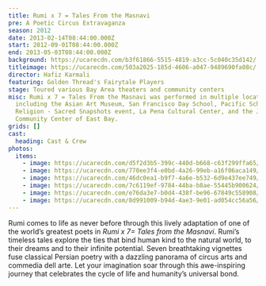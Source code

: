```yaml
---
title: Rumi x 7 = Tales From the Masnavi
pre: A Poetic Circus Extravaganza
season: 2012
date: 2013-02-14T08:44:00.000Z
start: 2012-09-01T08:44:00.000Z
end: 2013-05-03T08:44:00.000Z
background: https://ucarecdn.com/b3f61866-5515-4819-a3cc-5c040c35d142/
titleimage: https://ucarecdn.com/503a2025-185d-4606-a047-9489690fa08c/
director: Hafiz Karmali
featuring: Golden Thread's Fairytale Players
stage: Toured various Bay Area theaters and community centers
misc: Rumi x 7 = Tales From the Masnavi was performed in multiple locations,
  including the Asian Art Museum, San Francisco Day School, Pacific School of
  Religion - Sacred Snapshots event, La Pena Cultural Center, and the Jewish
  Community Center of East Bay.
grids: []
cast:
  heading: Cast & Crew
photos:
  items:
    - image: https://ucarecdn.com/d5f2d3b5-399c-440d-b668-c63f299ffa65/
    - image: https://ucarecdn.com/770ee3f4-e0bd-4a26-99eb-a16f06aca149/
    - image: https://ucarecdn.com/46dc0ea1-b9f7-4a6e-b532-6d9e437ee749/
    - image: https://ucarecdn.com/7c6119ef-9784-44ba-b8ae-55445b900624/
    - image: https://ucarecdn.com/e76da3e7-b0d4-438f-be96-67849c558908/
    - image: https://ucarecdn.com/8d991009-b94d-4ae3-9e01-ad054cc56a56/
---
```

Rumi comes to life as never before through this lively adaptation of one of the world’s greatest poets in *Rumi x 7= Tales from the Masnavi*. Rumi’s timeless tales explore the ties that bind human kind to the natural world, to their dreams and to their infinite potential. Seven breathtaking vignettes fuse classical Persian poetry with a dazzling panorama of circus arts and commedia dell arte. Let your imagination soar through this awe-inspiring journey that celebrates the cycle of life and humanity’s universal bond.